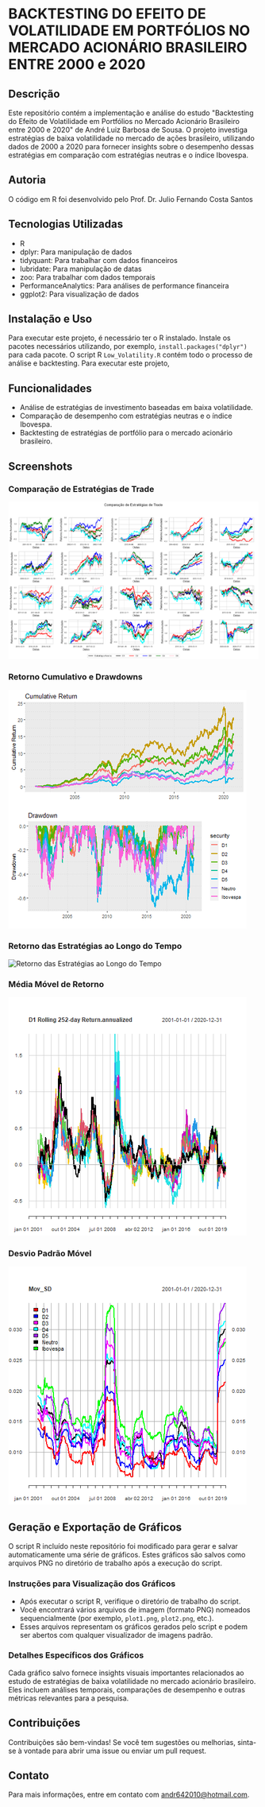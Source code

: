 # BACKTESTING DO EFEITO DE VOLATILIDADE EM PORTFÓLIOS NO MERCADO ACIONÁRIO BRASILEIRO ENTRE 2000 e 2020

## Descrição
Este repositório contém a implementação e análise do estudo "Backtesting do Efeito de Volatilidade em Portfólios no Mercado Acionário Brasileiro entre 2000 e 2020" de André Luiz Barbosa de Sousa. O projeto investiga estratégias de baixa volatilidade no mercado de ações brasileiro, utilizando dados de 2000 a 2020 para fornecer insights sobre o desempenho dessas estratégias em comparação com estratégias neutras e o índice Ibovespa.

## Autoria
O código em R foi desenvolvido pelo Prof. Dr. Julio Fernando Costa Santos

## Tecnologias Utilizadas
- R
- dplyr: Para manipulação de dados
- tidyquant: Para trabalhar com dados financeiros
- lubridate: Para manipulação de datas
- zoo: Para trabalhar com dados temporais
- PerformanceAnalytics: Para análises de performance financeira
- ggplot2: Para visualização de dados

## Instalação e Uso
Para executar este projeto, é necessário ter o R instalado. Instale os pacotes necessários utilizando, por exemplo, `install.packages("dplyr")` para cada pacote. O script R `Low_Volatility.R` contém todo o processo de análise e backtesting.
Para executar este projeto,  
## Funcionalidades
- Análise de estratégias de investimento baseadas em baixa volatilidade.
- Comparação de desempenho com estratégias neutras e o índice Ibovespa.
- Backtesting de estratégias de portfólio para o mercado acionário brasileiro.

## Screenshots

### Comparação de Estratégias de Trade
![Comparação de Estratégias de Trade](https://github.com/andrebarbosa27/lowvolatilityR/blob/master/Compara%C3%A7%C3%A3o%20de%20Estrat%C3%A9gias%20de%20Trade.png)

### Retorno Cumulativo e Drawdowns
![Cumulative Returns e Drawdowns](https://github.com/andrebarbosa27/lowvolatilityR/blob/master/Retorno%20Acumulado%20e%20Drawdown.png)

### Retorno das Estratégias ao Longo do Tempo
![Retorno das Estratégias ao Longo do Tempo](https://github.com/andrebarbosa27/lowvolatility/blob/master/Retorno%20das%20estrat%C3%A9gias%20ao%20longo%20do%20tempo.png)

### Média Móvel de Retorno
![Rolling Mean](https://github.com/andrebarbosa27/lowvolatilityR/blob/master/Rolling%20Retorno.png)

### Desvio Padrão Móvel
![Rolling Standard Deviation](https://github.com/andrebarbosa27/lowvolatilityR/blob/master/Rolling%20Std.png)

## Geração e Exportação de Gráficos
O script R incluído neste repositório foi modificado para gerar e salvar automaticamente uma série de gráficos. Estes gráficos são salvos como arquivos PNG no diretório de trabalho após a execução do script.

### Instruções para Visualização dos Gráficos
- Após executar o script R, verifique o diretório de trabalho do script.
- Você encontrará vários arquivos de imagem (formato PNG) nomeados sequencialmente (por exemplo, `plot1.png`, `plot2.png`, etc.).
- Esses arquivos representam os gráficos gerados pelo script e podem ser abertos com qualquer visualizador de imagens padrão.

### Detalhes Específicos dos Gráficos
Cada gráfico salvo fornece insights visuais importantes relacionados ao estudo de estratégias de baixa volatilidade no mercado acionário brasileiro. Eles incluem análises temporais, comparações de desempenho e outras métricas relevantes para a pesquisa.

## Contribuições
Contribuições são bem-vindas! Se você tem sugestões ou melhorias, sinta-se à vontade para abrir uma issue ou enviar um pull request.

## Contato
Para mais informações, entre em contato com andr642010@hotmail.com.
